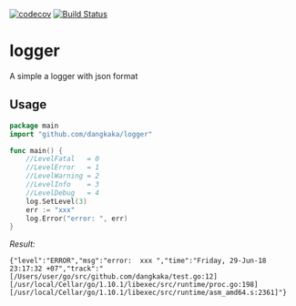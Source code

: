 [![codecov](https://codecov.io/gh/dangkaka/go-simple-logger/branch/master/graph/badge.svg)](https://codecov.io/gh/dangkaka/go-simple-logger)  [![Build Status](https://travis-ci.org/dangkaka/go-simple-logger.svg?branch=master)](https://travis-ci.org/dangkaka/go-simple-logger)

# logger

A simple a logger with json format

## Usage
```go
package main
import "github.com/dangkaka/logger"

func main() {
    //LevelFatal   = 0
    //LevelError   = 1
    //LevelWarning = 2
    //LevelInfo    = 3
    //LevelDebug   = 4
    log.SetLevel(3)
    err := "xxx"
    log.Error("error: ", err)
}
```

*Result:*
```
{"level":"ERROR","msg":"error:  xxx ","time":"Friday, 29-Jun-18 23:17:32 +07","track":" [/Users/user/go/src/github.com/dangkaka/test.go:12] [/usr/local/Cellar/go/1.10.1/libexec/src/runtime/proc.go:198] [/usr/local/Cellar/go/1.10.1/libexec/src/runtime/asm_amd64.s:2361]"}
```
